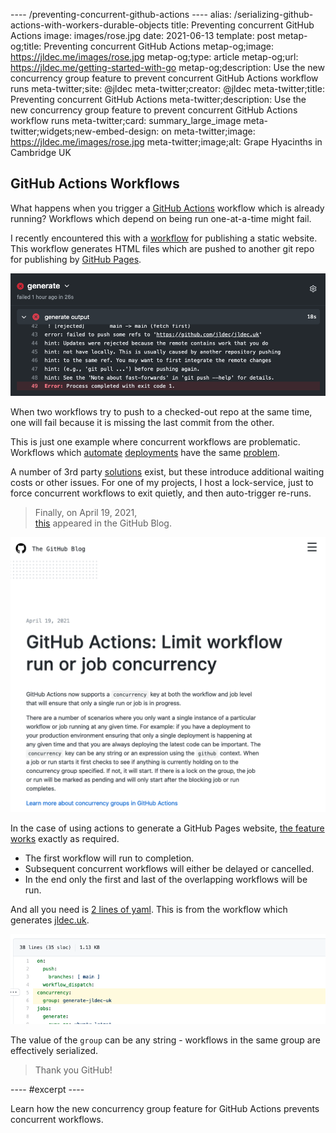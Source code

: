 ---- /preventing-concurrent-github-actions ----
alias: /serializing-github-actions-with-workers-durable-objects
title: Preventing concurrent GitHub Actions
image: images/rose.jpg
date: 2021-06-13
template: post
metap-og;title: Preventing concurrent GitHub Actions
metap-og;image: https://jldec.me/images/rose.jpg
metap-og;type: article
metap-og;url: https://jldec.me/getting-started-with-go
metap-og;description: Use the new concurrency group feature to prevent concurrent GitHub Actions workflow runs
meta-twitter;site: @jldec
meta-twitter;creator: @jldec
meta-twitter;title: Preventing concurrent GitHub Actions
meta-twitter;description: Use the new concurrency group feature to prevent concurrent GitHub Actions workflow runs
meta-twitter;card: summary_large_image
meta-twitter;widgets;new-embed-design: on
meta-twitter;image: https://jldec.me/images/rose.jpg
meta-twitter;image;alt: Grape Hyacinths in Cambridge UK

## GitHub Actions Workflows

What happens when you trigger a [GitHub Actions](/github-actions-101) workflow which is already running? Workflows which depend on being run one-at-a-time might fail.

I recently encountered this with a [workflow](https://github.com/jldec/cloudflare-pages-test/blob/main/.github/workflows/generate.yaml) for publishing a static website. This workflow generates HTML files which are pushed to another git repo for publishing by [GitHub Pages](https://pages.github.com/).

![Screenshot of Github Actions log showing failed git push](/images/fail-generate.png)

When two workflows try to push to a checked-out repo at the same time, one will fail because it is missing the last commit from the other.

 This is just one example where concurrent workflows are problematic. Workflows which [automate](https://github.community/t/serializing-workflow-runs-in-the-context-of-continuous-deployment/17559) [deployments](https://github.community/t/how-to-limit-concurrent-workflow-runs/16844) have the same [problem](https://github.community/t/serializing-queueing-deployment-workflows-aws-re-invent/17152).

A number of 3rd party [solutions](https://github.com/softprops/turnstyle) exist, but these introduce additional waiting costs or other issues. For one of my projects, I host a lock-service, just to force concurrent workflows to exit quietly, and then auto-trigger re-runs.

> Finally, on April 19, 2021,  
[this](https://github.blog/changelog/2021-04-19-github-actions-limit-workflow-run-or-job-concurrency/) appeared in the GitHub Blog.

![Screenshot of GitHub Blog from April 19, 2021 announcing the new concurrency key in GitHub Actions](/images/github-actions-concurrency-announcement.png)

In the case of using actions to generate a GitHub Pages website, [the feature works](https://docs.github.com/en/actions/reference/workflow-syntax-for-github-actions#concurrency) exactly as required.

- The first workflow will run to completion.
- Subsequent concurrent workflows will either be delayed or cancelled.
- In the end only the first and last of the overlapping workflows will be run.

And all you need is [2 lines of yaml](https://github.com/jldec/cloudflare-pages-test/blob/main/.github/workflows/generate.yaml#L5-L6).
This is from the workflow which generates [jldec.uk](https://jldec.me/first-steps-using-cloudflare-pages#github-pages).

[![Screenshot of yaml for GitHub Action with concurrency group](/images/github-actions-concurrency-yaml.png)](https://github.com/jldec/cloudflare-pages-test/blob/main/.github/workflows/generate.yaml#L5-L6)

The value of the `group` can be any string - workflows in the same group are effectively serialized.

> Thank you GitHub!

---- #excerpt ----

Learn how the new concurrency group feature for GitHub Actions prevents concurrent workflows.
